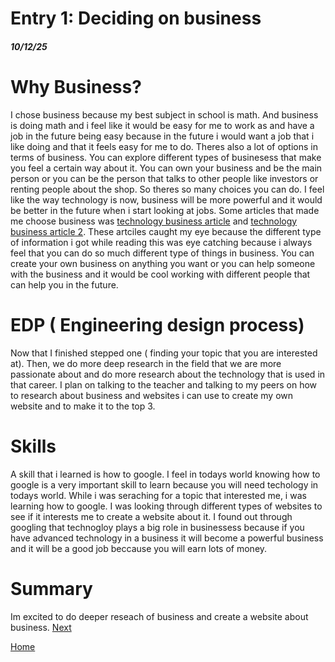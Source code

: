 # Entry 1: Deciding on business 
##### 10/12/25
# Why Business?
I chose business because my best subject in school is math. And business is doing math and i feel like it would be easy for me to work as and have a job in the future being easy because in the future i would want a job that i like doing and that it feels easy for me to do. Theres also a lot of options in terms of business. You can explore different types of businesess that make you feel a certain way about it. You can own your business and be the main person or you can be the person that talks to other people like investors or renting people about the shop. So theres so many choices you can do. I feel like the way technology is now, business will be more powerful and it would be better in the future when i start looking at jobs. Some articles that made me choose business was [technology business article](https://forbytes.com/blog/top-most-impressive-cases-when-technology-helped-businesses/) and [technology business article 2](https://business.cornell.edu/hub/2024/05/16/research-technology-is-changing-how-companies-do-business/). These artciles caught my eye because the different type of information i got while reading this was eye catching because i always feel that you can do so much different type of things in business. You can create your own business on anything you want or you can help someone with the business and it would be cool working with different people that can help you in the future.  

# EDP ( Engineering design process) 
Now that I finished stepped one ( finding your topic that you are interested at). Then, we do more deep research in the field that we are more passionate about and do more research about the technology that is used in that career. I plan on talking to the teacher and talking to my peers on how to research about business and websites i can use to create my own website and to make it to the top 3.

# Skills
A skill that i learned is how to google. I feel in todays world knowing how to google is a very important skill to learn because you will need techology in todays world. While i was seraching for a topic that interested me, i was learning how to google. I was looking through different types of websites to see if it interests me to create a website about it. I found out through googling that technogloy plays a big role in businessess because if you have advanced technology in a business it will become a powerful business and it will be a good job beccause you will earn lots of money.

# Summary
Im excited to do deeper reseach of business and create a website about business.
[Next](entry02.md)

[Home](../README.md)
